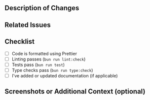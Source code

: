 ## Description of Changes

<!-- What was changed and why? Highlight key features, fixes, or refactors. -->

## Related Issues

<!-- e.g. Closes #123 or Fixes #456 -->

## Checklist

- [ ] Code is formatted using Prettier
- [ ] Linting passes (`bun run lint:check`)
- [ ] Tests pass (`bun run test`)
- [ ] Type checks pass (`bun run type:check`)
- [ ] I've added or updated documentation (if applicable)

## Screenshots or Additional Context (optional)

<!-- Add screenshots or details to help review the changes, especially for logging or complex logic. -->
